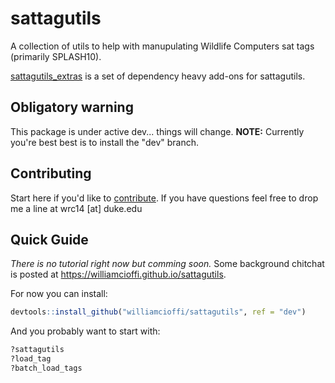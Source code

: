 # sattagutils
A collection of utils to help with manupulating Wildlife Computers sat tags (primarily SPLASH10).

[sattagutils_extras](https://github.com/williamcioffi/sattagutils_extras) is a set of dependency heavy add-ons for sattagutils.

## Obligatory warning
This package is under active dev... things will change. **NOTE:** Currently you're best best is to install the "dev" branch. 

## Contributing

Start here if you'd like to [contribute](CONTRIBUTING.md). If you have questions feel free to drop me a line at wrc14 [at] duke.edu

## Quick Guide
_There is no tutorial right now but comming soon._ Some background chitchat is posted at https://williamcioffi.github.io/sattagutils.

For now you can install:
```r
devtools::install_github("williamcioffi/sattagutils", ref = "dev")
```

And you probably want to start with:
```r
?sattagutils
?load_tag
?batch_load_tags
```
